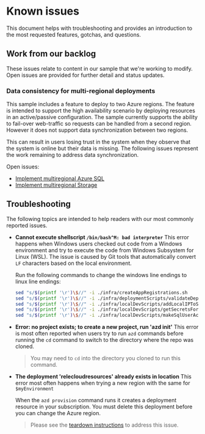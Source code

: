 # Known issues
This document helps with troubleshooting and provides an introduction to the most requested features, gotchas, and questions.

## Work from our backlog
These issues relate to content in our sample that we're working to modify. Open issues are provided for further detail and status updates.

### Data consistency for multi-regional deployments

This sample includes a feature to deploy to two Azure regions. The feature is intended to support the high availability scenario by deploying resources in an active/passive configuration. The sample currently supports the ability to fail-over web-traffic so requests can be handled from a second region. However it does not support data synchronization between two regions. 

This can result in users losing trust in the system when they observe that the system is online but their data is missing. The following issues represent the work remaining to address data synchronization.

Open issues:
* [Implement multiregional Azure SQL](https://github.com/Azure/reliable-web-app-pattern-dotnet/issues/44)
* [Implement multiregional Storage](https://github.com/Azure/reliable-web-app-pattern-dotnet/issues/122)

## Troubleshooting
The following topics are intended to help readers with our most commonly reported issues.

* **Cannot execute shellscript `/bin/bash^M: bad interpreter`**
    This error happens when Windows users checked out code from a Windows environment
    and try to execute the code from Windows Subsystem for Linux (WSL). The issue is
    caused by Git tools that automatically convert `LF` characters based on the local
    environment.

    Run the following commands to change the windows line endings to linux line endings:

    ```bash
    sed "s/$(printf '\r')\$//" -i ./infra/createAppRegistrations.sh
    sed "s/$(printf '\r')\$//" -i ./infra/deploymentScripts/validateDeployment.sh
    sed "s/$(printf '\r')\$//" -i ./infra/localDevScripts/addLocalIPToSqlFirewall.sh
    sed "s/$(printf '\r')\$//" -i ./infra/localDevScripts/getSecretsForLocalDev.sh
    sed "s/$(printf '\r')\$//" -i ./infra/localDevScripts/makeSqlUserAccount.sh
    ```

* **Error: no project exists; to create a new project, run 'azd init'**
    This error is most often reported when users try to run `azd` commands before running the `cd` command to switch to the directory where the repo was cloned.

    > You may need to `cd` into the directory you cloned to run this command.

* **The deployment 'relecloudresources' already exists in location**
    This error most often happens when trying a new region with the same for `$myEnvironment`

    When the `azd provision` command runs it creates a deployment resource in your subscription. You must delete this deployment before you can change the Azure region.

    > Please see the [teardown instructions](README.md#clean-up-azure-resources) to address this issue.
